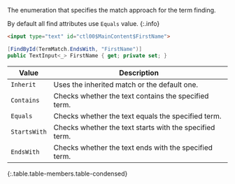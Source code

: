 The enumeration that specifies the match approach for the term finding.

By default all find attributes use `Equals` value.
{:.info}

```html
<input type="text" id="ctl00$MainContent$FirstName">
```
```cs
[FindById(TermMatch.EndsWith, "FirstName")]
public TextInput<_> FirstName { get; private set; }
```

Value | Description
----- | -----------
`Inherit` | Uses the inherited match or the default one.
`Contains` | Checks whether the text contains the specified term.
`Equals` | Checks whether the text equals the specified term.
`StartsWith` | Checks whether the text starts with the specified term.
`EndsWith` | Checks whether the text ends with the specified term.
{:.table.table-members.table-condensed}